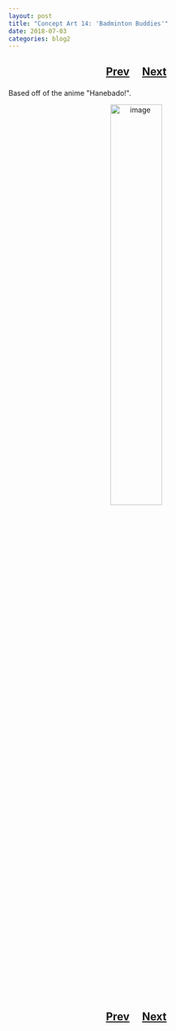 ```yaml
---
layout: post
title: "Concept Art 14: 'Badminton Buddies'"
date: 2018-07-03
categories: blog2
---
```


<h2>
  <p style="text-align:center;">
    <a href="/wingsofthechorus/archive/2018/03/05/conceptart13">Prev</a>
    &nbsp;&nbsp;&nbsp;
    <a href="/wingsofthechorus/archive/2018/07/14/conceptart15">Next</a>
  </p>
</h2>

Based off of the anime "Hanebado!".

<p style="text-align:center;">
  <img src="/wingsofthechorus/images/conceptart/ca14.png" width="45%" alt="image"/>
</p>

<h2>
  <p style="text-align:center;">
    <a href="/wingsofthechorus/archive/2018/03/05/conceptart13">Prev</a>
    &nbsp;&nbsp;&nbsp;
    <a href="/wingsofthechorus/archive/2018/07/14/conceptart15">Next</a>
  </p>
</h2>
